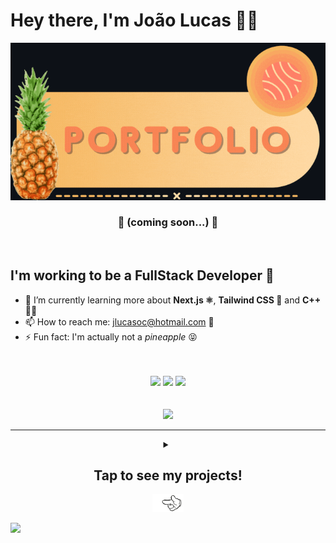 # Hey there, I'm João Lucas 👋🍍

<div align="center">
  <a href="http://abacaxiguy.me" target="_blank">
    <picture>
      <source media="(prefers-color-scheme: light)" srcset="https://github.com/abacaxiguy/abacaxiguy/blob/main/img/portfolio-card-light.gif">
      <img alt="Portfolio Card" src="https://github.com/abacaxiguy/abacaxiguy/blob/main/img/portfolio-card-dark.gif">
    </picture>
  </a>

  <h3>🚧 (coming soon...) 🚧</h3>
</div>

<br>

## I'm working to be a FullStack Developer 💪

-   🚧 I’m currently learning more about **Next.js ⚛**, **Tailwind CSS 🌊** and **C++ 👨‍💻**
-   📫 How to reach me: jlucasoc@hotmail.com 📧
-   ⚡ Fun fact: I'm actually not a <i>pineapple</i> 😝

<br>
<br>

<div align="center">
  <img src="http://github-readme-streak-stats.herokuapp.com?user=abacaxiguy&theme=radical&hide_border=true&date_format=j%20M%5B%20Y%5D" height="160px">
  <img src="https://github-readme-stats.vercel.app/api/top-langs/?username=abacaxiguy&layout=compact&theme=radical&hide=php,yacc&langs_count=6&hide_border=true" height="160px">
  <img src="http://github-profile-summary-cards.vercel.app/api/cards/profile-details?username=abacaxiguy&theme=radical" height="200px">
</div>

<br>
<br>

<div align="center">
  <img src="https://komarev.com/ghpvc/?username=abacaxiguy&color=FFB900">
</div>

<hr>

<details align="center">
  <summary>
    <h2>Tap to see my projects! </h2>
    <a href="#tap-to-see-my-projects-"><img src="./img/pointing-hand.gif" width="50px"></a>
  </summary>
  <div align="center">
    <h1>📲 Tugio 📳</h1>
    <a href="https://nextjs.org/"><img src="https://img.shields.io/badge/Next.js-000000?style=for-the-badge&logo=next.js&logoColor=white" height="31px"></a>
    <a href="https://tailwindcss.com/"><img src="https://img.shields.io/badge/TailwindCSS-38B2AC?style=for-the-badge&logo=tailwindcss&logoColor=white" height="30px"></a>
    <a href="https://www.prisma.io/"><img src="https://img.shields.io/badge/Prisma-2D3748?style=for-the-badge&logo=prisma&logoColor=white" height="30px"></a>
    <br><br>
    <p width="100px">Tugio is an instant messaging app developed with Next.js and Tailwind CSS. It uses Prisma to manage the database, which was MongoDB. It's still lacking some features for being a complete app, but it already has the basic features of a messaging app.</p>
    <br>
    <a href="https://github.com/abacaxiguy/tugio">
      <img width="400em" src="https://github-readme-stats.vercel.app/api/pin/?username=abacaxiguy&repo=tugio&theme=radical&show_owner=true">
    </a>
    <br><br>
    <img width="800px" src="https://github.com/abacaxiguy/tugio/blob/main/img/showcase.gif">
  </div>
  <hr>
  <div align="center">
    <h1>🐶 Dogs 🐶</h1>
    <a href="https://react.dev/"><img src="https://img.shields.io/badge/React-61DAFB?style=for-the-badge&logo=react&logoColor=333" height="30px"></a>
    <a href="https://redux.js.org/"><img src="https://img.shields.io/badge/Redux-764ABC?style=for-the-badge&logo=redux&logoColor=white" height="30px"></a>
    <a href="https://expressjs.com/"><img src="https://img.shields.io/badge/Express-000000?style=for-the-badge&logo=express&logoColor=white" height="31px"></a>
    <br><br>
    <div>Dogs is an application developed with React, which is a platform for sharing photos of dogs. It uses the Dogs API (currently down), which I also created from scratch, using Express and Multer, to fetch the images and manage the data from the user.</div>
    <br>
    <a href="https://github.com/abacaxiguy/dogs">
      <img width="400em" src="https://github-readme-stats.vercel.app/api/pin/?username=abacaxiguy&repo=dogs&theme=radical&show_owner=true">
    </a>
    <a href="https://github.com/abacaxiguy/dogs_api">
      <img width="400em" src="https://github-readme-stats.vercel.app/api/pin/?username=abacaxiguy&repo=dogs_api&theme=radical&show_owner=true">
    </a>
    <br><br>
    <img width="800px" src="https://github.com/abacaxiguy/dogs/blob/master/img/showcase.gif">
  </div>
  <hr>
  <div align="center">
  <h1>📣 Let me Ask 🧡</h1>
  <a href="https://react.dev/"><img src="https://img.shields.io/badge/-React-61DAFB?style=for-the-badge&logo=react&logoColor=333" height="30px"></a>
  <a href=""><img src="https://img.shields.io/badge/-Firebase-FFCA28?style=for-the-badge&logo=firebase&logoColor=333" height="30px"></a>
  <a href="https://www.typescriptlang.org/"><img src="https://img.shields.io/badge/-TypeScript-3178C6?style=for-the-badge&logo=typescript&logoColor=white" height="30px"></a>
  <br><br>
  <div>Let me Ask is a project developed during the NLW Together event, which is a platform for creating Q&A rooms. It uses Firebase for authentication and database, and React with TypeScript for the front-end.</div>
  <br>
  <a href="https://github.com/abacaxiguy/letmeask">
  <img width="400em" src="https://github-readme-stats.vercel.app/api/pin/?username=abacaxiguy&repo=letmeask&theme=radical&show_owner=true">
  </a>
  <br><br>
  <img width="800px" src="https://github.com/abacaxiguy/letmeask/blob/main/img/showcase.gif">
  </div>
  <hr>
  <div align="center">
    <h1>🛒 E-commerce Mr Robot 👨‍💻</h1>
    <a href="https://www.djangoproject.com/"><img src="https://img.shields.io/badge/-Django-092E20?style=for-the-badge&logo=django&logoColor=white" height="30px"></a>
    <a href="https://python.org/"><img src="https://img.shields.io/badge/-Python-3776AB?style=for-the-badge&logo=python&logoColor=white" height="30px"></a>
    <br><br>
    <div>E-commerce Mr Robot is an e-commerce project developed with Django, which is a fictional store that sells products related to the Mr Robot series. It implements various django features, such as authentication, admin panel, models, views, forms, etc.</div>
    <br>
    <a href="https://github.com/abacaxiguy/ecommerce-mr-robot">
      <img width="400em" src="https://github-readme-stats.vercel.app/api/pin/?username=abacaxiguy&repo=ecommerce-mr-robot&theme=radical&show_owner=true">
    </a>
    <br><br>
    <img width="800px" src="https://github.com/abacaxiguy/ecommerce-mr-robot/blob/master/screenshots/showcase.gif">
  </div>
  <hr>
  <div align="center">
    <h1>🎶 Spotify clone 🌊</h1>
    <a href="https://nextjs.org/"><img src="https://img.shields.io/badge/Next.js-000000?style=for-the-badge&logo=next.js&logoColor=white" height="31px"></a>
    <a href="https://tailwindcss.com/"><img src="https://img.shields.io/badge/-Tailwind_CSS-38B2AC?style=for-the-badge&logo=tailwind-css&logoColor=white" height="30px"></a>
    <a href="https://www.typescriptlang.org/"><img src="https://img.shields.io/badge/-TypeScript-3178C6?style=for-the-badge&logo=typescript&logoColor=white" height="30px"></a>
    <br><br>
    <div>A Spotify clone made with Next.js and Tailwind CSS. My first time using both of them to replicate the Spotify's UI, specifically replicating my spotify, including my playlists and my favorite songs. It may become a full-fledged Spotify clone in the future.</div>
    <br>
    <a href="https://github.com/abacaxiguy/spotify-clone">
      <img width="400em" src="https://github-readme-stats.vercel.app/api/pin/?username=abacaxiguy&repo=spotify-clone&theme=radical&show_owner=true">
    </a>
    <br><br>
    <img width="800px" src="https://github.com/abacaxiguy/spotify-clone/blob/main/img/preview.gif">
  </div>
  <br>
  <h2 align="center">🔽 and many more! 🔽</h2>
  <br>
</details>

![](https://hit.yhype.me/github/profile?user_id=62774465)
